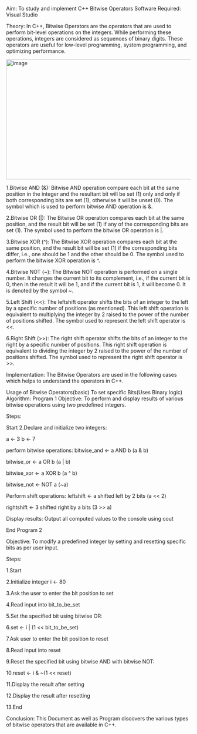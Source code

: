 Aim: To study and implement C++ Bitwise Operators
Software Required:
Visual Studio

Theory:
In C++, Bitwise Operators are the operators that are used to perform bit-level operations on the integers. While performing these operations, integers are considered as sequences of binary digits. These operators are useful for low-level programming, system programming, and optimizing performance.

<img width="690" height="327" alt="image" src="https://github.com/user-attachments/assets/f37d0f63-5e31-4b9b-a0b3-30b0d3d264b1" />

1.Bitwise AND (&):
Bitwise AND operation compare each bit at the same position in the integer and the resultant bit will be set (1) only and only if both corresponding bits are set (1), otherwise it will be unset (0). The symbol which is used to perform bitwise AND operation is &.

2.Bitwise OR (|):
The Bitwise OR operation compares each bit at the same position, and the result bit will be set (1) if any of the corresponding bits are set (1). The symbol used to perform the bitwise OR operation is |.

3.Bitwise XOR (^):
The Bitwise XOR operation compares each bit at the same position, and the result bit will be set (1) if the corresponding bits differ, i.e., one should be 1 and the other should be 0. The symbol used to perform the bitwise XOR operation is ^.

4.Bitwise NOT (~):
The Bitwise NOT operation is performed on a single number. It changes the current bit to its complement, i.e., if the current bit is 0, then in the result it will be 1, and if the current bit is 1, it will become 0. It is denoted by the symbol ~.

5.Left Shift (<<):
The leftshift operator shifts the bits of an integer to the left by a specific number of positions (as mentioned). This left shift operation is equivalent to multiplying the integer by 2 raised to the power of the number of positions shifted. The symbol used to represent the left shift operator is <<.

6.Right Shift (>>):
The right shift operator shifts the bits of an integer to the right by a specific number of positions. This right shift operation is equivalent to dividing the integer by 2 raised to the power of the number of positions shifted. The symbol used to represent the right shift operator is >>.

Implementation:
The Bitwise Operators are used in the following cases which helps to understand the operators in C++.

Usage of Bitwise Operators(basic)
To set specific Bits(Uses Binary logic)
Algorithm:
Program 1 Objective: To perform and display results of various bitwise operations using two predefined integers.

Steps:

Start
2.Declare and initialize two integers:

a ← 3 b ← 7

perform bitwise operations:
bitwise_and ← a AND b (a & b)

bitwise_or ← a OR b (a | b)

bitwise_xor ← a XOR b (a ^ b)

bitwise_not ← NOT a (~a)

Perform shift operations:
leftshift ← a shifted left by 2 bits (a << 2)

rightshift ← 3 shifted right by a bits (3 >> a)

Display results:
Output all computed values to the console using cout

End
Program 2

Objective: To modify a predefined integer by setting and resetting specific bits as per user input.

Steps:

1.Start

2.Initialize integer i ← 80

3.Ask the user to enter the bit position to set

4.Read input into bit_to_be_set

5.Set the specified bit using bitwise OR:

6.set ← i | (1 << bit_to_be_set)

7.Ask user to enter the bit position to reset

8.Read input into reset

9.Reset the specified bit using bitwise AND with bitwise NOT:

10.reset ← i & ~(1 << reset)

11.Display the result after setting

12.Display the result after resetting

13.End

Conclusion:
This Document as well as Program discovers the various types of bitwise operators that are available in C++.
